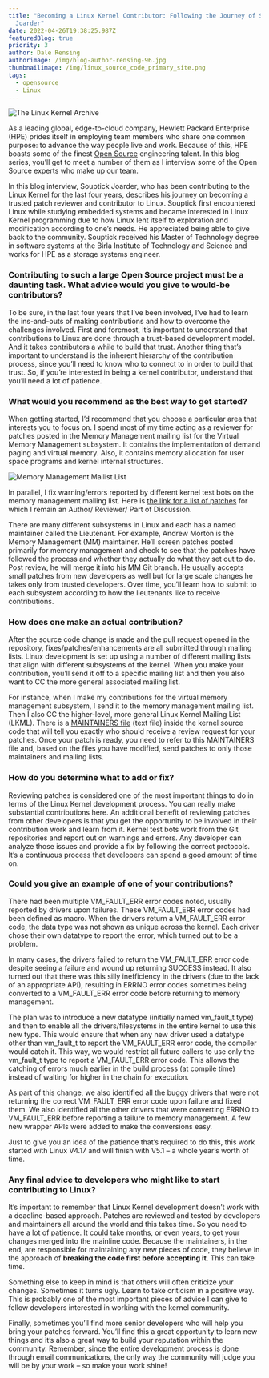 ```yaml
---
title: "Becoming a Linux Kernel Contributor: Following the Journey of Souptick
  Joarder"
date: 2022-04-26T19:38:25.987Z
featuredBlog: true
priority: 3
author: Dale Rensing
authorimage: /img/blog-author-rensing-96.jpg
thumbnailimage: /img/linux_source_code_primary_site.png
tags:
  - opensource
  - Linux
---
```

![The Linux Kernel Archive](/img/linux_source_code_primary_site.png "The Linux Kernel Archive")

As a leading global, edge-to-cloud company, Hewlett Packard Enterprise (HPE) prides itself in employing team members who share one common purpose: to advance the way people live and work. Because of this, HPE boasts some of the finest [Open Source](https://www.hpe.com/us/en/open-source.html) engineering talent. In this blog series, you’ll get to meet a number of them as I interview some of the Open Source experts who make up our team.

In this blog interview, Souptick Joarder, who has been contributing to the Linux Kernel for the last four years, describes his journey on becoming a trusted patch reviewer and contributor to Linux. Souptick first encountered Linux while studying embedded systems and became interested in Linux Kernel programming due to how Linux lent itself to exploration and modification according to one’s needs. He appreciated being able to give back to the community. Souptick received his Master of Technology degree in software systems at the Birla Institute of Technology and Science and works for HPE as a storage systems engineer.

### Contributing to such a large Open Source project must be a daunting task. What advice would you give to would-be contributors?

To be sure, in the last four years that I’ve been involved, I’ve had to learn the ins-and-outs of making contributions and how to overcome the challenges involved. First and foremost, it’s important to understand that contributions to Linux are done through a trust-based development model. And it takes contributors a while to build that trust. Another thing that’s important to understand is the inherent hierarchy of the contribution process, since you’ll need to know who to connect to in order to build that trust. So, if you’re interested in being a kernel contributor, understand that you’ll need a lot of patience.

### What would you recommend as the best way to get started?

When getting started, I’d recommend that you choose a particular area that interests you to focus on. I spend most of my time acting as a reviewer for patches posted in the Memory Management mailing list for the Virtual Memory Management subsystem. It contains the implementation of demand paging and virtual memory. Also, it contains memory allocation for user space programs and kernel internal structures.

![Memory Management Mailist List](/img/mm_mailing_list.png "Memory Management Mailist List")

In parallel, I fix warning/errors reported by different kernel test bots on the memory management mailing list. Here is [the link for a list of patches](https://git.kernel.org/pub/scm/linux/kernel/git/next/linux-next.git/log/?qt=grep&q=jrdr.linux@gmail.com) for which I remain an Author/ Reviewer/ Part of Discussion.

There are many different subsystems in Linux and each has a named maintainer called the Lieutenant. For example, Andrew Morton is the Memory Management (MM) maintainer. He’ll screen patches posted primarily for memory management and check to see that the patches have followed the process and whether they actually do what they set out to do. Post review, he will merge it into his MM Git branch. He usually accepts small patches from new developers as well but for large scale changes he takes only from trusted developers. Over time, you’ll learn how to submit to each subsystem according to how the lieutenants like to receive contributions.

### How does one make an actual contribution?

After the source code change is made and the pull request opened in the repository, fixes/patches/enhancements are all submitted through mailing lists. Linux development is set up using a number of different mailing lists that align with different subsystems of the kernel. When you make your contribution, you’ll send it off to a specific mailing list and then you also want to CC the more general associated mailing list. 

For instance, when I make my contributions for the virtual memory management subsystem, I send it to the memory management mailing list. Then I also CC the higher-level, more general Linux Kernel Mailing List (LKML). There is a [MAINTAINERS file](https://git.kernel.org/pub/scm/linux/kernel/git/torvalds/linux.git/tree/MAINTAINERS) (text file) inside the kernel source code that will tell you exactly who should receive a review request for your patches. Once your patch is ready, you need to refer to this MAINTAINERS file and, based on the files you have modified, send patches to only those maintainers and mailing lists.

### How do you determine what to add or fix?

Reviewing patches is considered one of the most important things to do in terms of the Linux Kernel development process. You can really make substantial contributions here. An additional benefit of reviewing patches from other developers is that you get the opportunity to be involved in their contribution work and learn from it. Kernel test bots work from the Git repositories and report out on warnings and errors. Any developer can analyze those issues and provide a fix by following the correct protocols. It’s a continuous process that developers can spend a good amount of time on.

### Could you give an example of one of your contributions?

There had been multiple VM\_FAULT\_ERR error codes noted, usually reported by drivers upon failures. These VM\_FAULT\_ERR error codes had been defined as macro. When the drivers return a VM\_FAULT\_ERR error code, the data type was not shown as unique across the kernel. Each driver chose their own datatype to report the error, which turned out to be a problem.

In many cases, the drivers failed to return the VM\_FAULT\_ERR error code despite seeing a failure and wound up returning SUCCESS instead. It also turned out that there was this silly inefficiency in the drivers (due to the lack of an appropriate API), resulting in ERRNO error codes sometimes being converted to a VM\_FAULT\_ERR error code before returning to memory management.

The plan was to introduce a new datatype (initially named vm\_fault\_t type) and then to enable all the drivers/filesystems in the entire kernel to use this new type. This would ensure that when any new driver used a datatype other than vm\_fault\_t to report the VM\_FAULT\_ERR error code, the compiler would catch it. This way, we would restrict all future callers to use only the vm\_fault\_t type to report a VM\_FAULT\_ERR error code. This allows the catching of errors much earlier in the build process (at compile time) instead of waiting for higher in the chain for execution.

As part of this change, we also identified all the buggy drivers that were not returning the correct VM\_FAULT\_ERR error code upon failure and fixed them. We also identified all the other drivers that were converting ERRNO to VM\_FAULT\_ERR before reporting a failure to memory management. A few new wrapper APIs were added to make the conversions easy.

Just to give you an idea of the patience that’s required to do this, this work started with Linux V4.17 and will finish with V5.1 – a whole year’s worth of time.

### Any final advice to developers who might like to start contributing to Linux?

It’s important to remember that Linux Kernel development doesn’t work with a deadline-based approach. Patches are reviewed and tested by developers and maintainers all around the world and this takes time. So you need to have a lot of patience. It could take months, or even years, to get your changes merged into the mainline code. Because the maintainers, in the end, are responsible for maintaining any new pieces of code, they believe in the approach of **breaking the code first before accepting it**. This can take time.

Something else to keep in mind is that others will often criticize your changes. Sometimes it turns ugly. Learn to take criticism in a positive way. This is probably one of the most important pieces of advice I can give to fellow developers interested in working with the kernel community.

Finally, sometimes you’ll find more senior developers who will help you bring your patches forward. You’ll find this a great opportunity to learn new things and it’s also a great way to build your reputation within the community. Remember, since the entire development process is done through email communications, the only way the community will judge you will be by your work – so make your work shine!